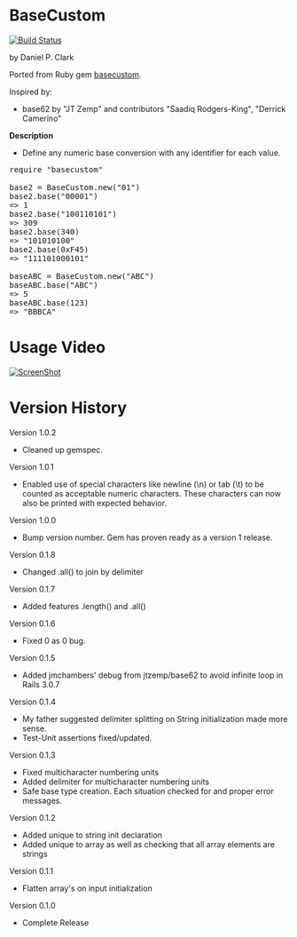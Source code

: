# BaseCustom

[![Build Status](https://travis-ci.org/danielpclark/base_custom_cr.svg?branch=master)](https://travis-ci.org/danielpclark/base_custom_cr)

by Daniel P. Clark

Ported from Ruby gem [basecustom](https://github.com/danielpclark/basecustom).

Inspired by:
* base62 by "JT Zemp" and contributors "Saadiq Rodgers-King", "Derrick Camerino"

**Description**
* Define any numeric base conversion with any identifier for each value.

<pre>require "basecustom"

base2 = BaseCustom.new("01")
base2.base("00001")
=> 1
base2.base("100110101")
=> 309
base2.base(340)
=> "101010100"
base2.base(0xF45)
=> "111101000101"

baseABC = BaseCustom.new("ABC")
baseABC.base("ABC")
=> 5
baseABC.base(123)
=> "BBBCA"
</pre>

# Usage Video

[![ScreenShot](http://img.youtube.com/vi/b7TdvicxIrs/0.jpg)](http://www.youtube.com/embed/b7TdvicxIrs)

# Version History

Version 1.0.2
* Cleaned up gemspec.

Version 1.0.1
* Enabled use of special characters like newline (\n) or tab (\t) to be counted
  as acceptable numeric characters.  These characters can now also be printed with
  expected behavior.

Version 1.0.0
* Bump version number. Gem has proven ready as a version 1 release.

Version 0.1.8
* Changed .all() to join by delimiter

Version 0.1.7
* Added features .length() and .all()

Version 0.1.6
* Fixed 0 as 0 bug.

Version 0.1.5
* Added jmchambers' debug from jtzemp/base62 to avoid infinite loop in Rails 3.0.7

Version 0.1.4
* My father suggested delimiter splitting on String initialization made more sense.
* Test-Unit assertions fixed/updated.

Version 0.1.3
* Fixed multicharacter numbering units
* Added delimiter for multicharacter numbering units
* Safe base type creation.  Each situation checked for and proper error messages.

Version 0.1.2
* Added unique to string init declaration
* Added unique to array as well as checking that all array elements are strings

Version 0.1.1
* Flatten array's on input initialization

Version 0.1.0
* Complete Release
